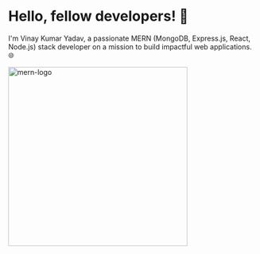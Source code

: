 # Hello, fellow developers! 👋
I'm Vinay Kumar Yadav, a passionate MERN (MongoDB, Express.js, React, Node.js) stack developer on a mission to build impactful web applications. 🌐


<p text = center ><img alt="mern-logo" width="360" src="https://raw.githubusercontent.com/t-ho/mern-stack/assets/assets/mern-logo.png"/><p/>
